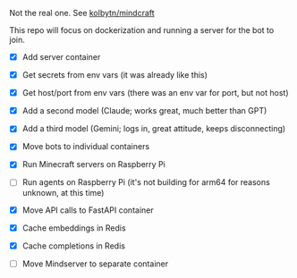 Not the real one. See [kolbytn/mindcraft](https://github.com/kolbytn/mindcraft)

This repo will focus on dockerization and running a server for the bot to join.

- [X] Add server container
- [X] Get secrets from env vars (it was already like this)
- [X] Get host/port from env vars (there was an env var for port, but not host)
- [X] Add a second model (Claude; works great, much better than GPT)
- [X] Add a third model (Gemini; logs in, great attitude, keeps disconnecting)
- [X] Move bots to individual containers
- [X] Run Minecraft servers on Raspberry Pi
- [ ] Run agents on Raspberry Pi (it's not building for arm64 for reasons unknown, at this time)
- [X] Move API calls to FastAPI container
- [X] Cache embeddings in Redis
- [X] Cache completions in Redis
- [ ] Move Mindserver to separate container

